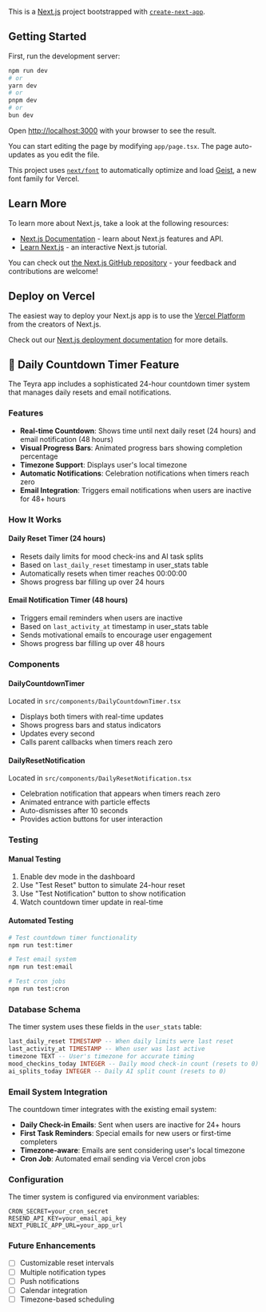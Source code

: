 This is a [Next.js](https://nextjs.org) project bootstrapped with [`create-next-app`](https://nextjs.org/docs/app/api-reference/cli/create-next-app).

## Getting Started

First, run the development server:

```bash
npm run dev
# or
yarn dev
# or
pnpm dev
# or
bun dev
```

Open [http://localhost:3000](http://localhost:3000) with your browser to see the result.

You can start editing the page by modifying `app/page.tsx`. The page auto-updates as you edit the file.

This project uses [`next/font`](https://nextjs.org/docs/app/building-your-application/optimizing/fonts) to automatically optimize and load [Geist](https://vercel.com/font), a new font family for Vercel.

## Learn More

To learn more about Next.js, take a look at the following resources:

- [Next.js Documentation](https://nextjs.org/docs) - learn about Next.js features and API.
- [Learn Next.js](https://nextjs.org/learn) - an interactive Next.js tutorial.

You can check out [the Next.js GitHub repository](https://github.com/vercel/next.js) - your feedback and contributions are welcome!

## Deploy on Vercel

The easiest way to deploy your Next.js app is to use the [Vercel Platform](https://vercel.com/new?utm_medium=default-template&filter=next.js&utm_source=create-next-app&utm_campaign=create-next-app-readme) from the creators of Next.js.

Check out our [Next.js deployment documentation](https://nextjs.org/docs/app/building-your-application/deploying) for more details.

## 🌵 Daily Countdown Timer Feature

The Teyra app includes a sophisticated 24-hour countdown timer system that manages daily resets and email notifications.

### Features

- **Real-time Countdown**: Shows time until next daily reset (24 hours) and email notification (48 hours)
- **Visual Progress Bars**: Animated progress bars showing completion percentage
- **Timezone Support**: Displays user's local timezone
- **Automatic Notifications**: Celebration notifications when timers reach zero
- **Email Integration**: Triggers email notifications when users are inactive for 48+ hours

### How It Works

#### Daily Reset Timer (24 hours)
- Resets daily limits for mood check-ins and AI task splits
- Based on `last_daily_reset` timestamp in user_stats table
- Automatically resets when timer reaches 00:00:00
- Shows progress bar filling up over 24 hours

#### Email Notification Timer (48 hours)
- Triggers email reminders when users are inactive
- Based on `last_activity_at` timestamp in user_stats table
- Sends motivational emails to encourage user engagement
- Shows progress bar filling up over 48 hours

### Components

#### DailyCountdownTimer
Located in `src/components/DailyCountdownTimer.tsx`
- Displays both timers with real-time updates
- Shows progress bars and status indicators
- Updates every second
- Calls parent callbacks when timers reach zero

#### DailyResetNotification
Located in `src/components/DailyResetNotification.tsx`
- Celebration notification that appears when timers reach zero
- Animated entrance with particle effects
- Auto-dismisses after 10 seconds
- Provides action buttons for user interaction

### Testing

#### Manual Testing
1. Enable dev mode in the dashboard
2. Use "Test Reset" button to simulate 24-hour reset
3. Use "Test Notification" button to show notification
4. Watch countdown timer update in real-time

#### Automated Testing
```bash
# Test countdown timer functionality
npm run test:timer

# Test email system
npm run test:email

# Test cron jobs
npm run test:cron
```

### Database Schema

The timer system uses these fields in the `user_stats` table:

```sql
last_daily_reset TIMESTAMP -- When daily limits were last reset
last_activity_at TIMESTAMP -- When user was last active
timezone TEXT -- User's timezone for accurate timing
mood_checkins_today INTEGER -- Daily mood check-in count (resets to 0)
ai_splits_today INTEGER -- Daily AI split count (resets to 0)
```

### Email System Integration

The countdown timer integrates with the existing email system:

- **Daily Check-in Emails**: Sent when users are inactive for 24+ hours
- **First Task Reminders**: Special emails for new users or first-time completers
- **Timezone-aware**: Emails are sent considering user's local timezone
- **Cron Job**: Automated email sending via Vercel cron jobs

### Configuration

The timer system is configured via environment variables:

```env
CRON_SECRET=your_cron_secret
RESEND_API_KEY=your_email_api_key
NEXT_PUBLIC_APP_URL=your_app_url
```

### Future Enhancements

- [ ] Customizable reset intervals
- [ ] Multiple notification types
- [ ] Push notifications
- [ ] Calendar integration
- [ ] Timezone-based scheduling
